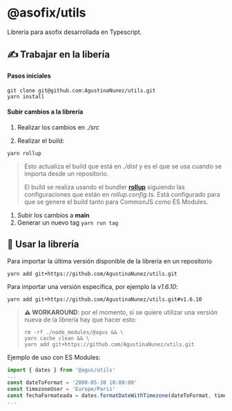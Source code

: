 # @asofix/utils

Librería para asofix desarrollada en Typescript.

## ✍️ Trabajar en la libería
#### Pasos iniciales
```
git clone git@github.com:AgustinaNunez/utils.git 
yarn install
```
#### Subir cambios a la librería
1. Realizar los cambios en *./src*

2. Realizar el build:
```
yarn rollup
``` 
> Esto actualiza el build que está en *./dist* y es el que se usa cuando se importa desde un repositorio. 
> 
> El build se realiza usando el bundler [**rollup**](https://rollupjs.org/) siguiendo las configuraciones que están en *rollup.config.ts*. Está configurado para que se genere el build tanto para CommonJS como ES Modules.
> 

1. Subir los cambios a **main**
2. Generar un nuevo tag ```yarn run tag```


## 💅 Usar la librería
Para importar la última versión disponible de la librería en un repositorio
```
yarn add git+https://github.com/AgustinaNunez/utils.git
```
Para importar una versión específica, por ejemplo la *v1.6.10*:
```
yarn add git+https://github.com/AgustinaNunez/utils.git#v1.6.10
```

> **⚠️ WORKAROUND**: por el momento, si se quiere utilizar una versión nueva de la librería hay que hacer esto: 
> ```
> rm -rf ./node_modules/@agus && \
> yarn cache clean && \
> yarn add git+https://github.com/AgustinaNunez/utils.git
> ```

Ejemplo de uso con ES Modules:
```javascript
import { dates } from '@agus/utils'
...
const dateToFormat = '2000-05-30 10:00:00'
const timezoneUser = 'Europe/Paris'
const fechaFormateada = dates.formatDateWithTimezone(dateToFormat, timezoneUser)
...
```

